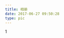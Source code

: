 ```yaml
---
title: 相册
date: 2017-06-27 09:50:28
type: pic
---
```

<style>
	.pic-list,.pic-list li{margin: 0;padding: 0;list-style: none;}
</style>
<ul class="pic-list">
	<li>1</li>
</ul>